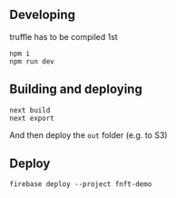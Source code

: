## Developing

truffle has to be compiled 1st

```
npm i
npm run dev
```

## Building and deploying

```
next build
next export
```

And then deploy the `out` folder (e.g. to S3)

## Deploy

```
firebase deploy --project fnft-demo
```
